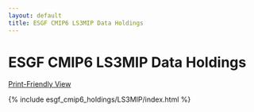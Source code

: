```yaml
---
layout: default
title: ESGF CMIP6 LS3MIP Data Holdings
---
```


# ESGF CMIP6 LS3MIP Data Holdings

[Print-Friendly View](print_view.html)

{% include esgf_cmip6_holdings/LS3MIP/index.html %}
